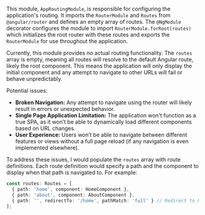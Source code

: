 This module, `AppRoutingModule`, is responsible for configuring the application's routing. It imports the `RouterModule` and `Routes` from `@angular/router` and defines an empty array of routes. The `@NgModule` decorator configures the module to import `RouterModule.forRoot(routes)` which initializes the root router with these routes and exports the `RouterModule` for use throughout the application. 

Currently, this module provides *no* actual routing functionality. The `routes` array is empty, meaning all routes will resolve to the default Angular route, likely the root component.  This means the application will only display the initial component and any attempt to navigate to other URLs will fail or behave unpredictably.

Potential issues:

*   **Broken Navigation:** Any attempt to navigate using the router will likely result in errors or unexpected behavior.
*   **Single Page Application Limitation:** The application won't function as a true SPA, as it won’t be able to dynamically load different components based on URL changes.
*   **User Experience:** Users won’t be able to navigate between different features or views without a full page reload (if any navigation is even implemented elsewhere).

To address these issues, I would populate the `routes` array with route definitions. Each route definition would specify a path and the component to display when that path is navigated to. For example:

```typescript
const routes: Routes = [
  { path: 'home', component: HomeComponent },
  { path: 'about', component: AboutComponent },
  { path: '', redirectTo: '/home', pathMatch: 'full' } // Redirect to home if no path is specified
];
```